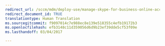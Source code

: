 ```yaml
---
redirect_url: /sccm/mdm/deploy-use/manage-skype-for-business-online-access
redirect_document_id: TRUE
translationtype: Human Translation
ms.sourcegitcommit: f9097014c7e988ec8e139e518355c4efb19172b3
ms.openlocfilehash: efb3148c11d359056d6d9b23ef39dde5cf53f09e
ms.lasthandoff: 03/04/2017

---
```


